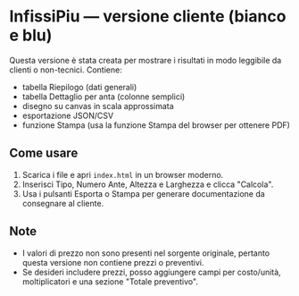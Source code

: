 # InfissiPiu — versione cliente (bianco e blu)

Questa versione è stata creata per mostrare i risultati in modo leggibile da clienti o non-tecnici.
Contiene:
- tabella Riepilogo (dati generali)
- tabella Dettaglio per anta (colonne semplici)
- disegno su canvas in scala approssimata
- esportazione JSON/CSV
- funzione Stampa (usa la funzione Stampa del browser per ottenere PDF)

## Come usare
1. Scarica i file e apri `index.html` in un browser moderno.
2. Inserisci Tipo, Numero Ante, Altezza e Larghezza e clicca "Calcola".
3. Usa i pulsanti Esporta o Stampa per generare documentazione da consegnare al cliente.

## Note
- I valori di prezzo non sono presenti nel sorgente originale, pertanto questa versione non contiene prezzi o preventivi.
- Se desideri includere prezzi, posso aggiungere campi per costo/unità, moltiplicatori e una sezione "Totale preventivo".

